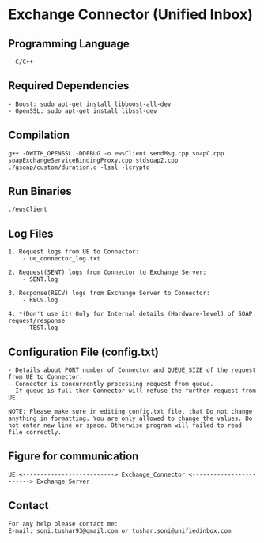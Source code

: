 Exchange Connector (Unified Inbox)
===================================

Programming Language
---------------------
	- C/C++

Required Dependencies
---------------------
	- Boost: sudo apt-get install libboost-all-dev
	- OpenSSL: sudo apt-get install libssl-dev


Compilation
--------------------
	g++ -DWITH_OPENSSL -DDEBUG -o ewsClient sendMsg.cpp soapC.cpp soapExchangeServiceBindingProxy.cpp stdsoap2.cpp ./gsoap/custom/duration.c -lssl -lcrypto


Run Binaries
-------------
	./ewsClient


Log Files
----------
	1. Request logs from UE to Connector:
		- ue_connector_log.txt

	2. Request(SENT) logs from Connector to Exchange Server:
		- SENT.log

	3. Response(RECV) logs from Exchange Server to Connector:
		- RECV.log

	4. *(Don't use it) Only for Internal details (Hardware-level) of SOAP request/response
		- TEST.log


Configuration File (config.txt)
--------------------------------
	- Details about PORT number of Connector and QUEUE_SIZE of the request from UE to Connector. 
	- Connector is concurrently processing request from queue. 
	- If queue is full then Connector will refuse the further request from UE.

	NOTE: Please make sure in editing config.txt file, that Do not change anything in formatting. You are only allowed to change the values. Do not enter new line or space. Otherwise program will failed to read file correctly.


Figure for communication
-------------------------

	UE <--------------------------> Exchange_Connector <------------------------> Exchange_Server


Contact
--------
	For any help please contact me: 
	E-mail: soni.tushar93@gmail.com or tushar.soni@unifiedinbox.com



